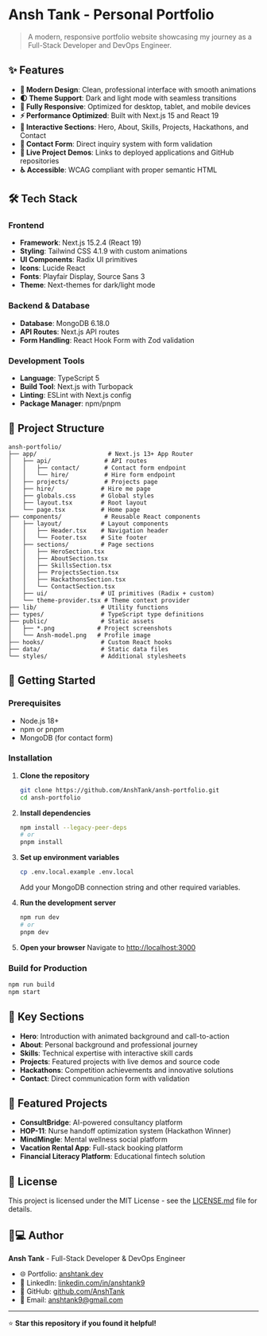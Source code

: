 # Ansh Tank - Personal Portfolio

> A modern, responsive portfolio website showcasing my journey as a Full-Stack Developer and DevOps Engineer.

## ✨ Features

- **🎨 Modern Design**: Clean, professional interface with smooth animations
- **🌓 Theme Support**: Dark and light mode with seamless transitions
- **📱 Fully Responsive**: Optimized for desktop, tablet, and mobile devices
- **⚡ Performance Optimized**: Built with Next.js 15 and React 19
- **🎯 Interactive Sections**: Hero, About, Skills, Projects, Hackathons, and Contact
- **📧 Contact Form**: Direct inquiry system with form validation
- **🚀 Live Project Demos**: Links to deployed applications and GitHub repositories
- **♿ Accessible**: WCAG compliant with proper semantic HTML

## 🛠️ Tech Stack

### Frontend

- **Framework**: Next.js 15.2.4 (React 19)
- **Styling**: Tailwind CSS 4.1.9 with custom animations
- **UI Components**: Radix UI primitives
- **Icons**: Lucide React
- **Fonts**: Playfair Display, Source Sans 3
- **Theme**: Next-themes for dark/light mode

### Backend & Database

- **Database**: MongoDB 6.18.0
- **API Routes**: Next.js API routes
- **Form Handling**: React Hook Form with Zod validation

### Development Tools

- **Language**: TypeScript 5
- **Build Tool**: Next.js with Turbopack
- **Linting**: ESLint with Next.js config
- **Package Manager**: npm/pnpm

## 📁 Project Structure

```
ansh-portfolio/
├── app/                    # Next.js 13+ App Router
│   ├── api/               # API routes
│   │   ├── contact/       # Contact form endpoint
│   │   └── hire/          # Hire form endpoint
│   ├── projects/          # Projects page
│   ├── hire/             # Hire me page
│   ├── globals.css       # Global styles
│   ├── layout.tsx        # Root layout
│   └── page.tsx          # Home page
├── components/            # Reusable React components
│   ├── layout/           # Layout components
│   │   ├── Header.tsx    # Navigation header
│   │   └── Footer.tsx    # Site footer
│   ├── sections/         # Page sections
│   │   ├── HeroSection.tsx
│   │   ├── AboutSection.tsx
│   │   ├── SkillsSection.tsx
│   │   ├── ProjectsSection.tsx
│   │   ├── HackathonsSection.tsx
│   │   └── ContactSection.tsx
│   ├── ui/               # UI primitives (Radix + custom)
│   └── theme-provider.tsx # Theme context provider
├── lib/                  # Utility functions
├── types/                # TypeScript type definitions
├── public/               # Static assets
│   ├── *.png            # Project screenshots
│   └── Ansh-model.png   # Profile image
├── hooks/                # Custom React hooks
├── data/                 # Static data files
└── styles/               # Additional stylesheets
```

## 🚀 Getting Started

### Prerequisites

- Node.js 18+
- npm or pnpm
- MongoDB (for contact form)

### Installation

1. **Clone the repository**

   ```bash
   git clone https://github.com/AnshTank/ansh-portfolio.git
   cd ansh-portfolio
   ```

2. **Install dependencies**

   ```bash
   npm install --legacy-peer-deps
   # or
   pnpm install
   ```

3. **Set up environment variables**

   ```bash
   cp .env.local.example .env.local
   ```

   Add your MongoDB connection string and other required variables.

4. **Run the development server**

   ```bash
   npm run dev
   # or
   pnpm dev
   ```

5. **Open your browser**
   Navigate to [http://localhost:3000](http://localhost:3000)

### Build for Production

```bash
npm run build
npm start
```

## 🎯 Key Sections

- **Hero**: Introduction with animated background and call-to-action
- **About**: Personal background and professional journey
- **Skills**: Technical expertise with interactive skill cards
- **Projects**: Featured projects with live demos and source code
- **Hackathons**: Competition achievements and innovative solutions
- **Contact**: Direct communication form with validation

## 🌟 Featured Projects

- **ConsultBridge**: AI-powered consultancy platform
- **HOP-11**: Nurse handoff optimization system (Hackathon Winner)
- **MindMingle**: Mental wellness social platform
- **Vacation Rental App**: Full-stack booking platform
- **Financial Literacy Platform**: Educational fintech solution

## 📄 License

This project is licensed under the MIT License - see the [LICENSE.md](LICENSE.md) file for details.

## 👨💻 Author

**Ansh Tank** - Full-Stack Developer & DevOps Engineer

- 🌐 Portfolio: [anshtank.dev](https://anshtank.dev)
- 💼 LinkedIn: [linkedin.com/in/anshtank9](https://www.linkedin.com/in/anshtank9)
- 🐙 GitHub: [github.com/AnshTank](https://github.com/AnshTank)
- 📧 Email: anshtank9@gmail.com

---

⭐ **Star this repository if you found it helpful!**
